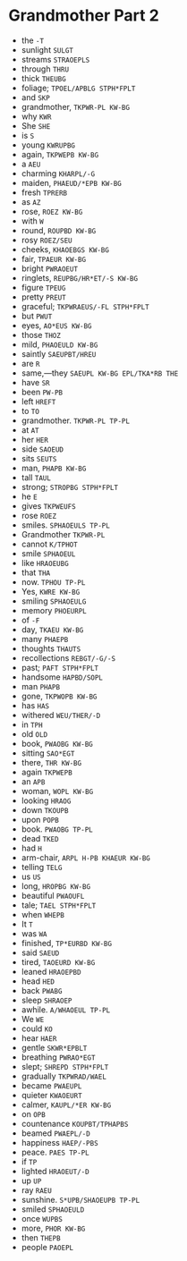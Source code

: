 # Grandmother Part 2

* the `-T`
* sunlight `SULGT`
* streams `STRAOEPLS`
* through `THRU`
* thick `THEUBG`
* foliage; `TPOEL/APBLG STPH*FPLT`
* and `SKP`
* grandmother, `TKPWR-PL KW-BG`
* why `KWR`
* She `SHE`
* is `S`
* young `KWRUPBG`
* again, `TKPWEPB KW-BG`
* a `AEU`
* charming `KHARPL/-G`
* maiden, `PHAEUD/*EPB KW-BG`
* fresh `TPRERB`
* as `AZ`
* rose, `ROEZ KW-BG`
* with `W`
* round, `ROUPBD KW-BG`
* rosy `ROEZ/SEU`
* cheeks, `KHAOEBGS KW-BG`
* fair, `TPAEUR KW-BG`
* bright `PWRAOEUT`
* ringlets, `REUPBG/HR*ET/-S KW-BG`
* figure `TPEUG`
* pretty `PREUT`
* graceful; `TKPWRAEUS/-FL STPH*FPLT`
* but `PWUT`
* eyes, `AO*EUS KW-BG`
* those `THOZ`
* mild, `PHAOEULD KW-BG`
* saintly `SAEUPBT/HREU`
* are `R`
* same,—they `SAEUPL KW-BG EPL/TKA*RB THE`
* have `SR`
* been `PW-PB`
* left `HREFT`
* to `TO`
* grandmother. `TKPWR-PL TP-PL`
* at `AT`
* her `HER`
* side `SAOEUD`
* sits `SEUTS`
* man, `PHAPB KW-BG`
* tall `TAUL`
* strong; `STROPBG STPH*FPLT`
* he `E`
* gives `TKPWEUFS`
* rose `ROEZ`
* smiles. `SPHAOEULS TP-PL`
* Grandmother `TKPWR-PL`
* cannot `K/TPHOT`
* smile `SPHAOEUL`
* like `HRAOEUBG`
* that `THA`
* now. `TPHOU TP-PL`
* Yes, `KWRE KW-BG`
* smiling `SPHAOEULG`
* memory `PHOEURPL`
* of `-F`
* day, `TKAEU KW-BG`
* many `PHAEPB`
* thoughts `THAUTS`
* recollections `REBGT/-G/-S`
* past; `PAFT STPH*FPLT`
* handsome `HAPBD/SOPL`
* man `PHAPB`
* gone, `TKPWOPB KW-BG`
* has `HAS`
* withered `WEU/THER/-D`
* in `TPH`
* old `OLD`
* book, `PWAOBG KW-BG`
* sitting `SAO*EGT`
* there, `THR KW-BG`
* again `TKPWEPB`
* an `APB`
* woman, `WOPL KW-BG`
* looking `HRAOG`
* down `TKOUPB`
* upon `POPB`
* book. `PWAOBG TP-PL`
* dead `TKED`
* had `H`
* arm-chair, `ARPL H-PB KHAEUR KW-BG`
* telling `TELG`
* us `US`
* long, `HROPBG KW-BG`
* beautiful `PWAOUFL`
* tale; `TAEL STPH*FPLT`
* when `WHEPB`
* It `T`
* was `WA`
* finished, `TP*EURBD KW-BG`
* said `SAEUD`
* tired, `TAOEURD KW-BG`
* leaned `HRAOEPBD`
* head `HED`
* back `PWABG`
* sleep `SHRAOEP`
* awhile. `A/WHAOEUL TP-PL`
* We `WE`
* could `KO`
* hear `HAER`
* gentle `SKWR*EPBLT`
* breathing `PWRAO*EGT`
* slept; `SHREPD STPH*FPLT`
* gradually `TKPWRAD/WAEL`
* became `PWAEUPL`
* quieter `KWAOEURT`
* calmer, `KAUPL/*ER KW-BG`
* on `OPB`
* countenance `KOUPBT/TPHAPBS`
* beamed `PWAEPL/-D`
* happiness `HAEP/-PBS`
* peace. `PAES TP-PL`
* if `TP`
* lighted `HRAOEUT/-D`
* up `UP`
* ray `RAEU`
* sunshine. `S*UPB/SHAOEUPB TP-PL`
* smiled `SPHAOEULD`
* once `WUPBS`
* more, `PHOR KW-BG`
* then `THEPB`
* people `PAOEPL`

